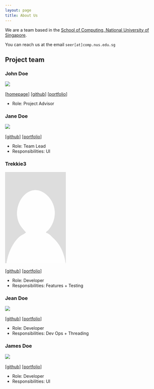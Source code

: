 ```yaml
---
layout: page
title: About Us
---
```


We are a team based in the [School of Computing, National University of Singapore](https://www.comp.nus.edu.sg).

You can reach us at the email `seer[at]comp.nus.edu.sg`

## Project team

### John Doe

<img src="images/johndoe.png" width="200px">

[[homepage](http://www.comp.nus.edu.sg/~damithch)]
[[github](https://github.com/johndoe)]
[[portfolio](team/trekkie3.md)]

* Role: Project Advisor

### Jane Doe

<img src="images/johndoe.png" width="200px">

[[github](http://github.com/johndoe)]
[[portfolio](team/trekkie3.md)]

* Role: Team Lead
* Responsibilities: UI

### Trekkie3

<img src="images/trekkie3.png" width="200px">

[[github](http://github.com/trekkie3)] [[portfolio](team/trekkie3.md)]

* Role: Developer
* Responsibilities: Features + Testing

### Jean Doe

<img src="images/johndoe.png" width="200px">

[[github](http://github.com/johndoe)]
[[portfolio](team/trekkie3.md)]

* Role: Developer
* Responsibilities: Dev Ops + Threading

### James Doe

<img src="images/johndoe.png" width="200px">

[[github](http://github.com/johndoe)]
[[portfolio](team/trekkie3.md)]

* Role: Developer
* Responsibilities: UI
